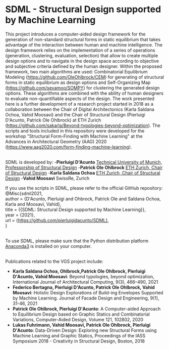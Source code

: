 # SDML - Structural Design supported by Machine Learning

This project introduces a computer-aided design framework for the generation of non-standard structural forms in static equilibrium that takes advantage of the interaction between human and machine intelligence. The design framework relies on the implementation of a series of operations (generation, clustering, evaluation, selection) that allow to create multiple design options and to navigate in the design space according to objective and subjective criteria defined by the human designer. 
Within the proposed framework, two main algorithms are used: Combinatorial Equilibrium Modeling (https://github.com/OleOhlbrock/CEM) for generating of structural forms in static equilibrium as design options and Self-Organizing Map (https://github.com/sevamoo/SOMPY) for clustering the generated design options. 
These algorithms are combined with the ability of human designers to evaluate non-quantifiable aspects of the design. The work presented here is a further development of a research project started in 2018 as a collaboration between the Chair of Digital Architectonics (Karla Saldana Ochoa, Vahid Moosavi) and the Chair of Structural Design (Pierluigi D'Acunto, Patrick Ole Ohlbrock) at ETH Zurich (https://github.com/sakarla/Beyond-typologies-beyond-optimization). The scripts and tools included in this repository were developed for the workshop "Structural Form-Finding with Machine Learning" at the Advances in Architectural Geometry (AAG) 2020 (https://www.aag2020.com/form-finding-machine-learning). 
<br>
<br>

SDML is developed by:
-__Pierluigi D'Acunto__ [Technical University of Munich, Professorship of Structural Design](https://www.arc.ed.tum.de/sd/startseite/)
-__Patrick Ole Ohlbrock__ [ETH Zurich, Chair of Structural Design](https://schwartz.arch.ethz.ch/)
-__Karla Saldana Ochoa__ [ETH Zurich, Chair of Structural Design](https://schwartz.arch.ethz.ch/)
-__Vahid Moosavi__ SwissRe, Zurich
<br>

If you use the scripts in SDML, please refer to the official GitHub repository: <br>
@Misc{sdml2021, <br>
author = {D'Acunto, Pierluigi and Ohbrock, Patrick Ole and Saldana Ochoa, Karla and Moosavi, Vahid}, <br>
title = {{SDML: Structural Design supported by Machine Learning}}, <br>
year = {2021}, <br>
url = {https://github.com/pierluigidacunto/SDML}, <br>
}
<br>
<br>

To use SDML, please make sure that the Python distribution platform [Anaconda3](https://www.anaconda.com/products/individual) is installed on your computer.
<br>
<br>

Publications related to the VGS project include:
- __Karla Saldana Ochoa, Ohlbrock,Patrick Ole Ohlbrock, Pierluigi D′Acunto, Vahid Moosavi__: Beyond typologies, beyond optimization, International Journal of Architectural Computing, 9(3), 466–490, 2021
- __Federico Bertagna, Pierluigi D'Acunto, Patrick Ole Ohlbrock, Vahid Moosavi__: Holistic Design Explorations of Build-ing Envelopes Supported by Machine Learning. Journal of Facade Design and Engineering, 9(1), 31-46, 2021
- __Patrick Ole Ohlbrock, Pierluigi D′Acunto__: A Computer-aided Approach to Equilibrium Design based on Graphic Statics and Combinatorial Variations, Computer-Aided Design, Volume 121, 102802, 2020
- __Lukas Fuhrimann, Vahid Moosavi, Patrick Ole Ohlbrock, Pierluigi D′Acunto__: Data-Driven Design: Exploring new Structural Forms using Machine Learning and Graphic Statics, Proceedings of the IASS Symposium 2018 - Creativity in Structural Design, Boston, 2018
